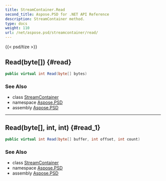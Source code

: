 ```yaml
---
title: StreamContainer.Read
second_title: Aspose.PSD for .NET API Reference
description: StreamContainer method. 
type: docs
weight: 110
url: /net/aspose.psd/streamcontainer/read/
---
```

{{< psd/tize >}}
## Read(byte[]) {#read}

```csharp
public virtual int Read(byte[] bytes)
```

### See Also

* class [StreamContainer](../)
* namespace [Aspose.PSD](../../streamcontainer/)
* assembly [Aspose.PSD](../../../)

---

## Read(byte[], int, int) {#read_1}

```csharp
public virtual int Read(byte[] buffer, int offset, int count)
```

### See Also

* class [StreamContainer](../)
* namespace [Aspose.PSD](../../streamcontainer/)
* assembly [Aspose.PSD](../../../)


